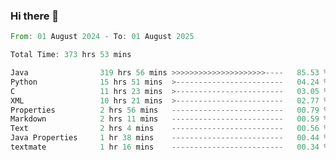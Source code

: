 ### Hi there 👋

<!--
**luoxuanzao/luoxuanzao** is a ✨ _special_ ✨ repository because its `README.md` (this file) appears on your GitHub profile.

Here are some ideas to get you started:

- 🔭 I’m currently working on ...
- 🌱 I’m currently learning ...
- 👯 I’m looking to collaborate on ...
- 🤔 I’m looking for help with ...
- 💬 Ask me about ...
- 📫 How to reach me: ...
- 😄 Pronouns: ...
- ⚡ Fun fact: ...
-->

<!--START_SECTION:waka-->

```rust
From: 01 August 2024 - To: 01 August 2025

Total Time: 373 hrs 53 mins

Java                319 hrs 56 mins >>>>>>>>>>>>>>>>>>>>>----   85.53 %
Python              15 hrs 51 mins  >------------------------   04.24 %
C                   11 hrs 23 mins  >------------------------   03.05 %
XML                 10 hrs 21 mins  >------------------------   02.77 %
Properties          2 hrs 56 mins   -------------------------   00.79 %
Markdown            2 hrs 11 mins   -------------------------   00.59 %
Text                2 hrs 4 mins    -------------------------   00.56 %
Java Properties     1 hr 38 mins    -------------------------   00.44 %
textmate            1 hr 16 mins    -------------------------   00.34 %
```

<!--END_SECTION:waka-->